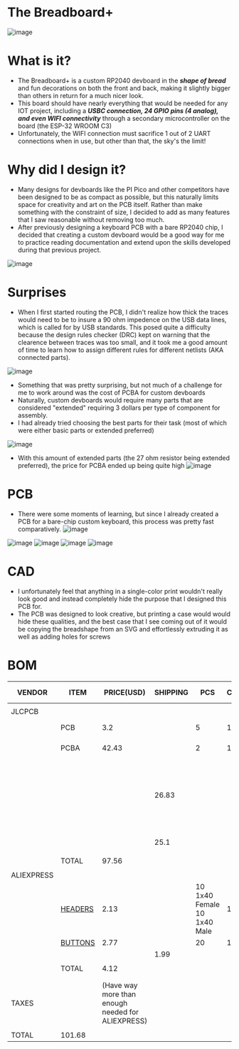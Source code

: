 # The Breadboard+
![image](https://github.com/user-attachments/assets/ab8580e7-67e3-40dd-bfe6-f4bbbd5739aa)

# What is it?
- The Breadboard+ is a custom RP2040 devboard in the ***shape of bread*** and fun decorations on both the front and back, making it slightly bigger than others in return for a much nicer look.
- This board should have nearly everything that would be needed for any IOT project, including a ***USBC connection, 24 GPIO pins (4 analog), and even WIFI connectivity*** through a secondary microcontroller on the board (the ESP-32 WROOM C3)
- Unfortunately, the WIFI connection must sacrifice 1 out of 2 UART connections when in use, but other than that, the sky's the limit!
# Why did I design it?
- Many designs for devboards like the PI Pico and other competitors have been designed to be as compact as possible, but this naturally limits space for creativity and art on the PCB itself. Rather than make something with the constraint of size, I decided to add as many features that I saw reasonable without removing too much.
- After previously designing a keyboard PCB with a bare RP2040 chip, I decided that creating a custom devboard would be a good way for me to practice reading documentation and extend upon the skills developed during that previous project.

![image](https://github.com/user-attachments/assets/1a4461b9-ab84-4c5d-8580-057af9d8251b)

# Surprises
- When I first started routing the PCB, I didn't realize how thick the traces would need to be to insure a 90 ohm impedence on the USB data lines, which is called for by USB standards. This posed quite a difficulty because the design rules checker (DRC) kept on warning that the clearence between traces was too small, and it took me a good amount of time to learn how to assign different rules for different netlists (AKA connected parts).

![image](https://github.com/user-attachments/assets/a21a8e85-5be8-416c-a298-47e3b4b37227)

- Something that was pretty surprising, but not much of a challenge for me to work around was the cost of PCBA for custom devboards
- Naturally, custom devboards would require many parts that are considered "extended" requiring 3 dollars per type of component for assembly.
- I had already tried choosing the best parts for their task (most of which were either basic parts or extended preferred)

![image](https://github.com/user-attachments/assets/4c23ecc2-318d-4fd9-ac7d-5ead1e68d810)

- With this amount of extended parts (the 27 ohm resistor being extended preferred), the price for PCBA ended up being quite high
![image](https://github.com/user-attachments/assets/fc779ca7-f714-4f4b-bec4-3427f23bfb41)

# PCB
- There were some moments of learning, but since I already created a PCB for a bare-chip custom keyboard, this process was pretty fast comparatively.
![image](https://github.com/user-attachments/assets/7673d5b7-8ca9-4117-a122-7dee78e772a3)

![image](https://github.com/user-attachments/assets/8636b02e-7edc-40ab-a2ba-13ff5da1ca1c)
![image](https://github.com/user-attachments/assets/fa821974-743b-48d4-8863-e21d9f0e82e5)
![image](https://github.com/user-attachments/assets/c8feffc1-2c8f-4bc7-a94c-e4c0a7d5b139)
![image](https://github.com/user-attachments/assets/a44f97c6-7b3c-4edb-8427-2f9e2576d3ef)



# CAD
- I unfortunately feel that anything in a single-color print wouldn't really look good and instead completely hide the purpose that I designed this PCB for.
- The PCB was designed to look creative, but printing a case would would hide these qualities, and the best case that I see coming out of it would be copying the breadshape from an SVG and effortlessly extruding it as well as adding holes for screws

# BOM

| VENDOR     | ITEM    | PRICE(USD)                                        | SHIPPING | PCS                         | CNT | REMARKS 1                         | REMARKS 2                             |
|------------|---------|---------------------------------------------------|----------|-----------------------------|-----|-----------------------------------|---------------------------------------|
|            |         |                                                   |          |                             |     |                                   |                                       |
| JLCPCB     |         |                                                   |          |                             |     |                                   |                                       |
|            | PCB     | 3.2                                               |          | 5                           | 1   | LEAD-FREE HASL                    |                                       |
|            | PCBA    | 42.43                                             |          | 2                           | 1   | Only for SMD                      |                                       |
|            |         |                                                   | 26.83    |                             |     | UPS DDP to avoid customs headache (cheapest shipping available with DDP) | Detailed by the cost-optimizing guide |
|            |         |                                                   | 25.1    |                             |     | Taxes & Fees                      |                                       |
|            |         |                                                   |          |                             |     |                                   |                                       |
|            | TOTAL   | 97.56                                             |          |                             |     |                                   |                                       |
|            |         |                                                   |          |                             |     |                                   |                                       |
| ALIEXPRESS |         |                                                   |          |                             |     |                                   |                                       |
|            | [HEADERS](https://www.aliexpress.us/item/3256807894655866.html?spm=a2g0o.productlist.main.10.2048TOyvTOyvjB&algo_pvid=78836b1f-3d59-4a97-b9b7-cac95eaa052c&algo_exp_id=78836b1f-3d59-4a97-b9b7-cac95eaa052c-52&pdp_ext_f=%7B%22order%22%3A%2220%22%2C%22eval%22%3A%221%22%7D&pdp_npi=4%40dis%21USD%212.13%212.13%21%21%212.13%212.13%21%4021030ea417511226170433127e741d%2112000043591263791%21sea%21US%216403496327%21X&curPageLogUid=TOsqkBImCibu&utparam-url=scene%3Asearch%7Cquery_from%3A#nav-specification) | 2.13                                              |          | 10 1x40 Female 10 1x40 Male | 1   |                                   |                                       |
|            | [BUTTONS](https://www.aliexpress.us/item/3256804068199319.html?spm=a2g0o.productlist.main.4.e8c1dec5Inxuai&aem_p4p_detail=202506280802286024204940544760001218999&algo_pvid=f3ffc751-558f-49ca-ac5c-7ffbabd14130&algo_exp_id=f3ffc751-558f-49ca-ac5c-7ffbabd14130-3&pdp_ext_f=%7B%22order%22%3A%22680%22%2C%22eval%22%3A%221%22%7D&pdp_npi=4%40dis%21USD%212.77%212.77%21%21%2119.73%2119.73%21%402103146c17511229483267527eb3c8%2112000028534796958%21sea%21US%216403496327%21X&curPageLogUid=fRMaRWsfiR0Y&utparam-url=scene%3Asearch%7Cquery_from%3A&search_p4p_id=202506280802286024204940544760001218999_1) | 2.77                                              |          | 20                          | 1   | 6x6x4.3mm                         | EXCLUDED                              |
|            |         |                                                   | 1.99     |                             |     |                                   |                                       |
|            |         |                                                   |          |                             |     |                                   |                                       |
|            | TOTAL   | 4.12                                              |          |                             |     |                                   |                                       |
|            |         |                                                   |          |                             |     |                                   |                                       |
|            |         |                                                   |          |                             |     |                                   |                                       |
| TAXES      |         | (Have way more than enough needed for ALIEXPRESS) |          |                             |     |                                   |                                       |
|            |         |                                                   |          |                             |     |                                   |                                       |
| TOTAL      | 101.68   |                                                   |          |                             |     |                                   |                                       |


